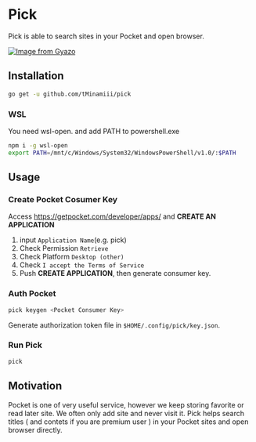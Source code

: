 # Pick

 Pick is able to search sites in your Pocket and open browser.

[![Image from Gyazo](https://i.gyazo.com/5ed83885a636c52ba43ccb2527002f90.gif)](https://gyazo.com/5ed83885a636c52ba43ccb2527002f90)

## Installation

``` sh
go get -u github.com/tMinamiii/pick
```

### WSL

You need wsl-open. and add PATH to powershell.exe

``` sh
npm i -g wsl-open
export PATH=/mnt/c/Windows/System32/WindowsPowerShell/v1.0/:$PATH
```

## Usage

### Create Pocket Cosumer Key

Access https://getpocket.com/developer/apps/ and **CREATE AN APPLICATION**

1. input `Application Name`(e.g. pick)
2. Check Permission `Retrieve`
3. Check Platform `Desktop (other)`
4. Check `I accept the Terms of Service`
5. Push **CREATE APPLICATION**, then generate consumer key.

### Auth Pocket

``` sh
pick keygen <Pocket Consumer Key>
```

Generate authorization token file in `$HOME/.config/pick/key.json`.

### Run Pick

``` sh
pick
```

## Motivation

 Pocket is one of very useful service, however we keep storing favorite
or read later site.  We often only add site and never visit it. Pick helps
search titles ( and contets if you are premium user ) in your Pocket sites and
open browser directly.
